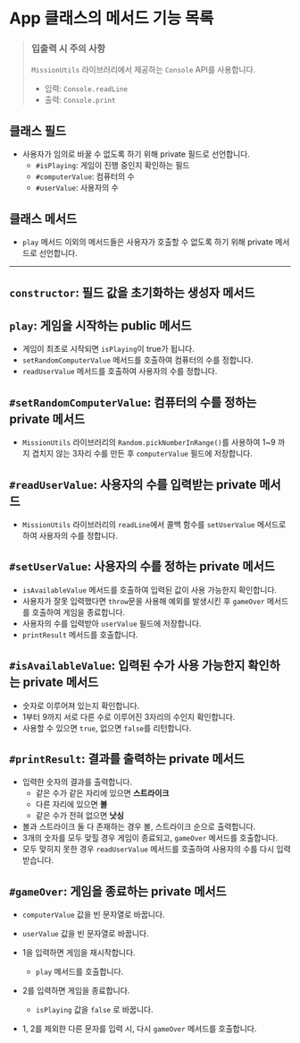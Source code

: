 # App 클래스의 메서드 기능 목록

> ### 입출력 시 주의 사항
>
> `MissionUtils` 라이브러리에서 제공하는 `Console` API를 사용합니다.
>
> - 입력: `Console.readLine`
> - 출력: `Console.print`

## 클래스 필드

- 사용자가 임의로 바꿀 수 없도록 하기 위해 private 필드로 선언합니다.
  - `#isPlaying`: 게임이 진행 중인지 확인하는 필드
  - `#computerValue`: 컴퓨터의 수
  - `#userValue`: 사용자의 수

## 클래스 메서드

- `play` 메서드 이외의 메서드들은 사용자가 호출할 수 없도록 하기 위해 private 메서드로 선언합니다.

---

## `constructor`: 필드 값을 초기화하는 생성자 메서드

## `play`: 게임을 시작하는 public 메서드

- 게임이 최초로 시작되면 `isPlaying`이 true가 됩니다.
- `setRandomComputerValue` 메서드를 호출하여 컴퓨터의 수를 정합니다.
- `readUserValue` 메서드를 호출하여 사용자의 수를 정합니다.

## `#setRandomComputerValue`: 컴퓨터의 수를 정하는 private 메서드

- `MissionUtils` 라이브러리의 `Random.pickNumberInRange()`를 사용하여 1~9 까지 겹치지 않는 3자리 수를 만든 후 `computerValue` 필드에 저장합니다.

## `#readUserValue`: 사용자의 수를 입력받는 private 메서드

- `MissionUtils` 라이브러리의 `readLine`에서 콜백 함수를 `setUserValue` 메서드로 하여 사용자의 수를 정합니다.

## `#setUserValue`: 사용자의 수를 정하는 private 메서드

- `isAvailableValue` 메서드를 호출하여 입력된 값이 사용 가능한지 확인합니다.
- 사용자가 잘못 입력했다면 `throw`문을 사용해 예외를 발생시킨 후 `gameOver` 메서드를 호출하여 게임을 종료합니다.
- 사용자의 수를 입력받아 `userValue` 필드에 저장합니다.
- `printResult` 메서드를 호출합니다.

## `#isAvailableValue`: 입력된 수가 사용 가능한지 확인하는 private 메서드

- 숫자로 이루어져 있는지 확인합니다.
- 1부터 9까지 서로 다른 수로 이루어진 3자리의 수인지 확인합니다.
- 사용할 수 있으면 `true`, 없으면 `false`를 리턴합니다.

## `#printResult`: 결과를 출력하는 private 메서드

- 입력한 숫자의 결과를 출력합니다.
  - 같은 수가 같은 자리에 있으면 **스트라이크**
  - 다른 자리에 있으면 **볼**
  - 같은 수가 전혀 없으면 **낫싱**
- 볼과 스트라이크 둘 다 존재하는 경우 볼, 스트라이크 순으로 출력합니다.
- 3개의 숫자를 모두 맞힐 경우 게임이 종료되고, `gameOver` 메서드를 호출합니다.
- 모두 맞히지 못한 경우 `readUserValue` 메서드를 호출하여 사용자의 수를 다시 입력 받습니다.

## `#gameOver`: 게임을 종료하는 private 메서드

- `computerValue` 값을 빈 문자열로 바꿉니다.
- `userValue` 값을 빈 문자열로 바꿉니다.

- 1을 입력하면 게임을 재시작합니다.
  - `play` 메서드를 호출합니다.
- 2를 입력하면 게임을 종료합니다.
  - `isPlaying` 값을 `false` 로 바꿉니다.
- 1, 2를 제외한 다른 문자를 입력 시, 다시 `gameOver` 메서드를 호출합니다.
